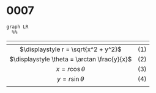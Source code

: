 # 0007
```mermaid
graph LR
  %%
``````

<span></span>|<span></span>
:-: | :-:
$\displaystyle r = \sqrt{x^2 + y^2}$ | $(1)$
$\displaystyle \theta = \arctan \frac{y}{x}$ | $(2)$
$x = r \cos\theta$ | $(3)$
$y = r \sin\theta$ | $(4)$
<span></span>|<span></span>
